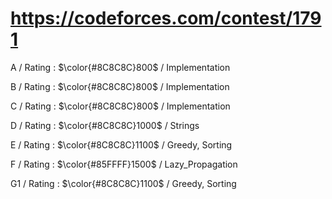 # https://codeforces.com/contest/1791 

A / Rating : $\color{#8C8C8C}800$ / Implementation

B / Rating : $\color{#8C8C8C}800$ / Implementation

C / Rating : $\color{#8C8C8C}800$ / Implementation

D / Rating : $\color{#8C8C8C}1000$ / Strings

E / Rating : $\color{#8C8C8C}1100$ / Greedy, Sorting

F / Rating : $\color{#85FFFF}1500$ / Lazy_Propagation

G1 / Rating : $\color{#8C8C8C}1100$ / Greedy, Sorting
